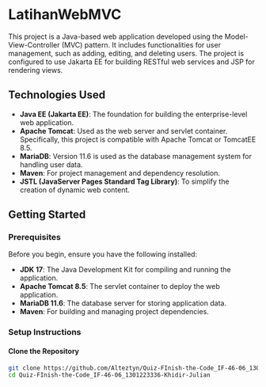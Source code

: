 # LatihanWebMVC

This project is a Java-based web application developed using the Model-View-Controller (MVC) pattern. It includes functionalities for user management, such as adding, editing, and deleting users. The project is configured to use Jakarta EE for building RESTful web services and JSP for rendering views.

## Technologies Used
- **Java EE (Jakarta EE)**: The foundation for building the enterprise-level web application.
- **Apache Tomcat**: Used as the web server and servlet container. Specifically, this project is compatible with Apache Tomcat or TomcatEE 8.5.
- **MariaDB**: Version 11.6 is used as the database management system for handling user data.
- **Maven**: For project management and dependency resolution.
- **JSTL (JavaServer Pages Standard Tag Library)**: To simplify the creation of dynamic web content.

## Getting Started

### Prerequisites
Before you begin, ensure you have the following installed:
- **JDK 17**: The Java Development Kit for compiling and running the application.
- **Apache Tomcat 8.5**: The servlet container to deploy the web application.
- **MariaDB 11.6**: The database server for storing application data.
- **Maven**: For building and managing project dependencies.

### Setup Instructions

#### Clone the Repository
```sh
git clone https://github.com/Alteztyn/Quiz-FInish-the-Code_IF-46-06_1301223336-Khidir-Julian.git
cd Quiz-FInish-the-Code_IF-46-06_1301223336-Khidir-Julian
